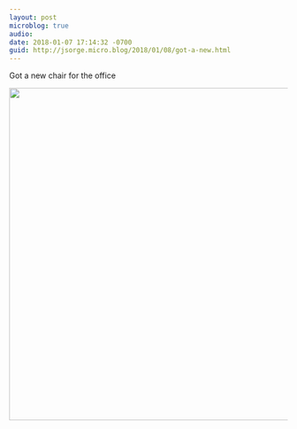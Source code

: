 ```yaml
---
layout: post
microblog: true
audio: 
date: 2018-01-07 17:14:32 -0700
guid: http://jsorge.micro.blog/2018/01/08/got-a-new.html
---
```

Got a new chair for the office

<img src="http://mb.jsorge.net/uploads/2018/afdabd06fb.jpg" width="600" height="600" />
